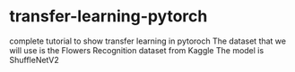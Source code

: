# transfer-learning-pytorch
complete tutorial to show transfer learning in pytoroch 
The dataset that we will use is the Flowers Recognition dataset from Kaggle
The model is ShuffleNetV2
